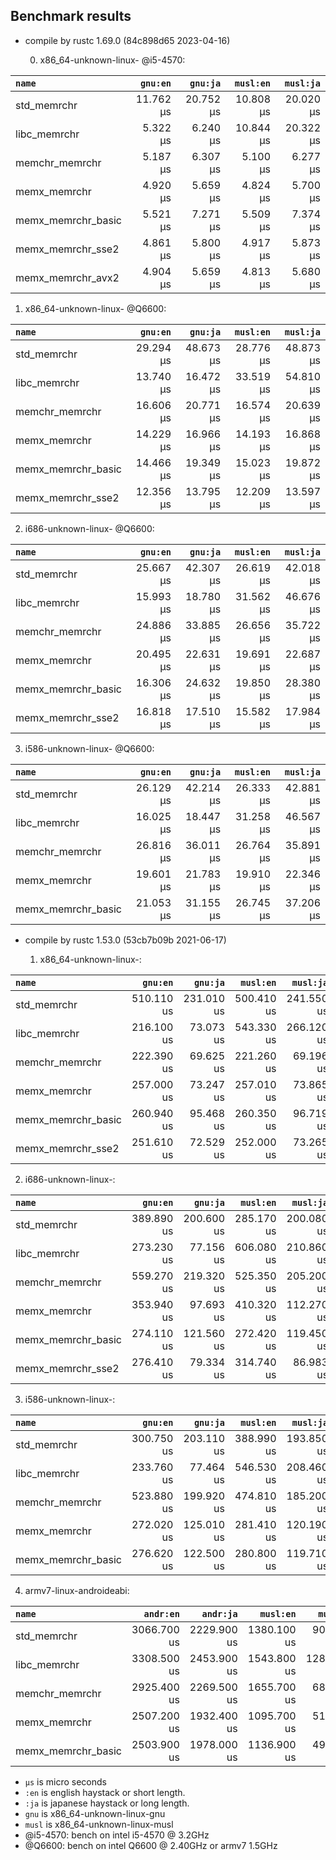 ## Benchmark results

- compile by rustc 1.69.0 (84c898d65 2023-04-16)

  0. x86_64-unknown-linux- @i5-4570:

|         `name`          |  `gnu:en`   |  `gnu:ja`   |  `musl:en`  |  `musl:ja`  |
|:------------------------|------------:|------------:|------------:|------------:|
| std_memrchr             |   11.762 µs |   20.752 µs |   10.808 µs |   20.020 µs |
| libc_memrchr            |    5.322 µs |    6.240 µs |   10.844 µs |   20.322 µs |
| memchr_memrchr          |    5.187 µs |    6.307 µs |    5.100 µs |    6.277 µs |
| memx_memrchr            |    4.920 µs |    5.659 µs |    4.824 µs |    5.700 µs |
| memx_memrchr_basic      |    5.521 µs |    7.271 µs |    5.509 µs |    7.374 µs |
| memx_memrchr_sse2       |    4.861 µs |    5.800 µs |    4.917 µs |    5.873 µs |
| memx_memrchr_avx2       |    4.904 µs |    5.659 µs |    4.813 µs |    5.680 µs |

  1. x86_64-unknown-linux- @Q6600:

|         `name`          |  `gnu:en`   |  `gnu:ja`   |  `musl:en`  |  `musl:ja`  |
|:------------------------|------------:|------------:|------------:|------------:|
| std_memrchr             |   29.294 µs |   48.673 µs |   28.776 µs |   48.873 µs |
| libc_memrchr            |   13.740 µs |   16.472 µs |   33.519 µs |   54.810 µs |
| memchr_memrchr          |   16.606 µs |   20.771 µs |   16.574 µs |   20.639 µs |
| memx_memrchr            |   14.229 µs |   16.966 µs |   14.193 µs |   16.868 µs |
| memx_memrchr_basic      |   14.466 µs |   19.349 µs |   15.023 µs |   19.872 µs |
| memx_memrchr_sse2       |   12.356 µs |   13.795 µs |   12.209 µs |   13.597 µs |

  2. i686-unknown-linux- @Q6600:

|         `name`          |  `gnu:en`   |  `gnu:ja`   |  `musl:en`  |  `musl:ja`  |
|:------------------------|------------:|------------:|------------:|------------:|
| std_memrchr             |   25.667 µs |   42.307 µs |   26.619 µs |   42.018 µs |
| libc_memrchr            |   15.993 µs |   18.780 µs |   31.562 µs |   46.676 µs |
| memchr_memrchr          |   24.886 µs |   33.885 µs |   26.656 µs |   35.722 µs |
| memx_memrchr            |   20.495 µs |   22.631 µs |   19.691 µs |   22.687 µs |
| memx_memrchr_basic      |   16.306 µs |   24.632 µs |   19.850 µs |   28.380 µs |
| memx_memrchr_sse2       |   16.818 µs |   17.510 µs |   15.582 µs |   17.984 µs |

  3. i586-unknown-linux- @Q6600:

|         `name`          |  `gnu:en`   |  `gnu:ja`   |  `musl:en`  |  `musl:ja`  |
|:------------------------|------------:|------------:|------------:|------------:|
| std_memrchr             |   26.129 µs |   42.214 µs |   26.333 µs |   42.881 µs |
| libc_memrchr            |   16.025 µs |   18.447 µs |   31.258 µs |   46.567 µs |
| memchr_memrchr          |   26.816 µs |   36.011 µs |   26.764 µs |   35.891 µs |
| memx_memrchr            |   19.601 µs |   21.783 µs |   19.910 µs |   22.346 µs |
| memx_memrchr_basic      |   21.053 µs |   31.155 µs |   26.745 µs |   37.206 µs |


- compile by rustc 1.53.0 (53cb7b09b 2021-06-17)

  1. x86_64-unknown-linux-:

|         `name`          |  `gnu:en`   |  `gnu:ja`   |  `musl:en`  |  `musl:ja`  |
|:------------------------|------------:|------------:|------------:|------------:|
| std_memrchr             |  510.110 us |  231.010 us |  500.410 us |  241.550 us |
| libc_memrchr            |  216.100 us |   73.073 us |  543.330 us |  266.120 us |
| memchr_memrchr          |  222.390 us |   69.625 us |  221.260 us |   69.196 us |
| memx_memrchr            |  257.000 us |   73.247 us |  257.010 us |   73.865 us |
| memx_memrchr_basic      |  260.940 us |   95.468 us |  260.350 us |   96.719 us |
| memx_memrchr_sse2       |  251.610 us |   72.529 us |  252.000 us |   73.265 us |

  2. i686-unknown-linux-:

|         `name`          |  `gnu:en`   |  `gnu:ja`   |  `musl:en`  |  `musl:ja`  |
|:------------------------|------------:|------------:|------------:|------------:|
| std_memrchr             |  389.890 us |  200.600 us |  285.170 us |  200.080 us |
| libc_memrchr            |  273.230 us |   77.156 us |  606.080 us |  210.860 us |
| memchr_memrchr          |  559.270 us |  219.320 us |  525.350 us |  205.200 us |
| memx_memrchr            |  353.940 us |   97.693 us |  410.320 us |  112.270 us |
| memx_memrchr_basic      |  274.110 us |  121.560 us |  272.420 us |  119.450 us |
| memx_memrchr_sse2       |  276.410 us |   79.334 us |  314.740 us |   86.983 us |

  3. i586-unknown-linux-:

|         `name`          |  `gnu:en`   |  `gnu:ja`   |  `musl:en`  |  `musl:ja`  |
|:------------------------|------------:|------------:|------------:|------------:|
| std_memrchr             |  300.750 us |  203.110 us |  388.990 us |  193.850 us |
| libc_memrchr            |  233.760 us |   77.464 us |  546.530 us |  208.460 us |
| memchr_memrchr          |  523.880 us |  199.920 us |  474.810 us |  185.200 us |
| memx_memrchr            |  272.020 us |  125.010 us |  281.410 us |  120.190 us |
| memx_memrchr_basic      |  276.620 us |  122.500 us |  280.800 us |  119.710 us |

  4. armv7-linux-androideabi:

|         `name`          |  `andr:en`  |  `andr:ja`  |  `musl:en`  |  `musl:ja`  |
|:------------------------|------------:|------------:|------------:|------------:|
| std_memrchr             | 3066.700 us | 2229.900 us | 1380.100 us |  905.320 us |
| libc_memrchr            | 3308.500 us | 2453.900 us | 1543.800 us | 1285.000 us |
| memchr_memrchr          | 2925.400 us | 2269.500 us | 1655.700 us |  687.610 us |
| memx_memrchr            | 2507.200 us | 1932.400 us | 1095.700 us |  516.470 us |
| memx_memrchr_basic      | 2503.900 us | 1978.000 us | 1136.900 us |  496.970 us |

- `µs` is micro seconds
- `:en` is english haystack or short length.
- `:ja` is japanese haystack or long length.
- `gnu` is x86_64-unknown-linux-gnu
- `musl` is x86_64-unknown-linux-musl
- @i5-4570: bench on intel i5-4570 @ 3.2GHz
- @Q6600: bench on intel Q6600 @ 2.40GHz or armv7 1.5GHz
